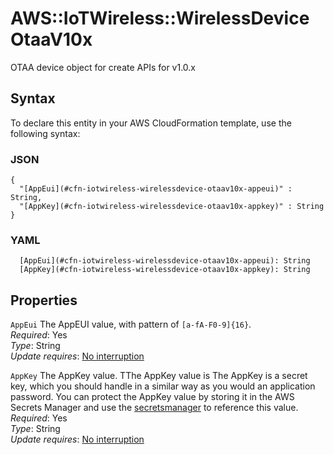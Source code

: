 # AWS::IoTWireless::WirelessDevice OtaaV10x<a name="aws-properties-iotwireless-wirelessdevice-otaav10x"></a>

OTAA device object for create APIs for v1\.0\.x

## Syntax<a name="aws-properties-iotwireless-wirelessdevice-otaav10x-syntax"></a>

To declare this entity in your AWS CloudFormation template, use the following syntax:

### JSON<a name="aws-properties-iotwireless-wirelessdevice-otaav10x-syntax.json"></a>

```
{
  "[AppEui](#cfn-iotwireless-wirelessdevice-otaav10x-appeui)" : String,
  "[AppKey](#cfn-iotwireless-wirelessdevice-otaav10x-appkey)" : String
}
```

### YAML<a name="aws-properties-iotwireless-wirelessdevice-otaav10x-syntax.yaml"></a>

```
  [AppEui](#cfn-iotwireless-wirelessdevice-otaav10x-appeui): String
  [AppKey](#cfn-iotwireless-wirelessdevice-otaav10x-appkey): String
```

## Properties<a name="aws-properties-iotwireless-wirelessdevice-otaav10x-properties"></a>

`AppEui`  <a name="cfn-iotwireless-wirelessdevice-otaav10x-appeui"></a>
The AppEUI value, with pattern of `[a-fA-F0-9]{16}`\.  
*Required*: Yes  
*Type*: String  
*Update requires*: [No interruption](https://docs.aws.amazon.com/AWSCloudFormation/latest/UserGuide/using-cfn-updating-stacks-update-behaviors.html#update-no-interrupt)

`AppKey`  <a name="cfn-iotwireless-wirelessdevice-otaav10x-appkey"></a>
The AppKey value\. TThe AppKey value is The AppKey is a secret key, which you should handle in a similar way as you would an application password\. You can protect the AppKey value by storing it in the AWS Secrets Manager and use the [secretsmanager](https://docs.aws.amazon.com/AWSCloudFormation/latest/UserGuide/dynamic-references.html#dynamic-references-secretsmanager) to reference this value\.  
*Required*: Yes  
*Type*: String  
*Update requires*: [No interruption](https://docs.aws.amazon.com/AWSCloudFormation/latest/UserGuide/using-cfn-updating-stacks-update-behaviors.html#update-no-interrupt)